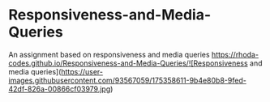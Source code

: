 # Responsiveness-and-Media-Queries
An assignment based on responsiveness and media queries https://rhoda-codes.github.io/Responsiveness-and-Media-Queries/![Responsiveness and media queries](https://user-images.githubusercontent.com/93567059/175358611-9b4e80b8-9fed-42df-826a-00866cf03979.jpg)
